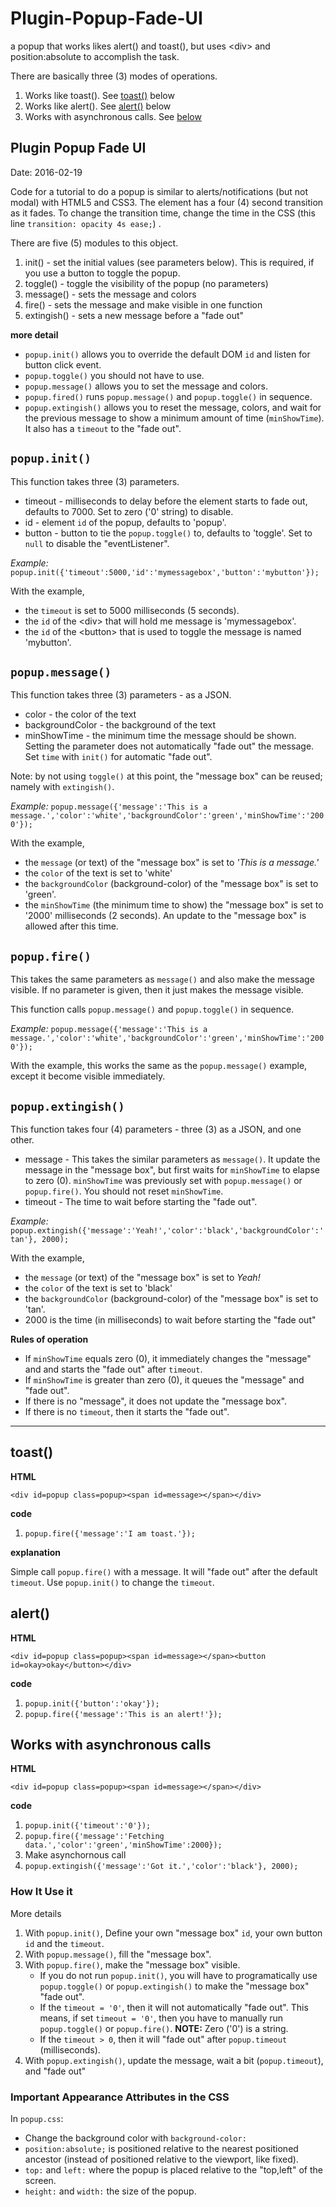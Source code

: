 # Plugin-Popup-Fade-UI
a popup that works likes alert() and toast(), but uses &lt;div> and position:absolute to accomplish the task.

There are basically three (3) modes of operations.

1. Works like toast(). See [toast()](#toast) below
2. Works like alert(). See [alert()](#alert) below
3. Works with asynchronous calls. See [below](#asyncCalls)

## Plugin Popup Fade UI ##
Date: 2016-02-19

Code for a tutorial to do a popup is similar to alerts/notifications (but not modal) with HTML5 and CSS3. The element has a four (4) second transition as it fades. To change the transition time, change the time in the CSS (this line `transition: opacity 4s ease;`) .

There are five (5) modules to this object.

1. init()      - set the initial values (see parameters below). This is required, if you use a button to toggle the popup.
2. toggle()    - toggle the visibility of the popup (no parameters)
3. message()   - sets the message and colors
4. fire()      - sets the message and make visible in one function
5. extingish() - sets a new message before a "fade out"

**more detail**

- `popup.init()` allows you to override the default DOM `id` and listen for button click event.
- `popup.toggle()` you should not have to use.
- `popup.message()` allows you to set the message and colors.
- `popup.fired()` runs `popup.message()` and `popup.toggle()` in sequence.
- `popup.extingish()` allows you to reset the message, colors, and wait for the previous message to show a minimum amount of time (`minShowTime`). It also has a `timeout` to the "fade out".

## `popup.init()` ##

This function takes three (3) parameters.

- timeout - milliseconds to delay before the element starts to fade out, defaults to 7000. Set to zero ('0' string) to disable.
- id      - element `id` of the popup, defaults to 'popup'.
- button  - button to tie the `popup.toggle()` to, defaults to 'toggle'. Set to `null` to disable the "eventListener".

*Example:* ` popup.init({'timeout':5000,'id':'mymessagebox','button':'mybutton'}); `

With the example,
- the `timeout` is set to 5000 milliseconds (5 seconds).
- the `id` of the &lt;div&gt; that will hold me message is 'mymessagebox'.
- the `id` of the &lt;button&gt; that is used to toggle the message is named 'mybutton'.

## `popup.message()` ##

This function takes three (3) parameters - as a JSON.

- color           - the color of the text
- backgroundColor - the background of the text
- minShowTime     - the minimum time the message should be shown. Setting the parameter does not automatically "fade out" the message. Set `time` with `init()` for automatic "fade out".

Note: by not using `toggle()` at this point, the "message box" can be reused; namely with `extingish()`.

*Example:* `popup.message({'message':'This is a message.','color':'white','backgroundColor':'green','minShowTime':'2000'});`

With the example,
- the `message` (or text) of the "message box" is set to *'This is a message.'*
- the `color` of the text is set to 'white'
- the `backgroundColor` (background-color) of the "message box" is set to 'green'.
- the `minShowTime` (the minimum time to show) the "message box" is set to '2000' milliseconds (2 seconds). An update to the "message box" is allowed after this time.

## `popup.fire()` ##

This takes the same parameters as `message()` and also make the message visible. If no parameter is given, then it just makes the message visible. 

This function calls `popup.message()` and `popup.toggle()` in sequence.

*Example:* `popup.message({'message':'This is a message.','color':'white','backgroundColor':'green','minShowTime':'2000'});`

With the example, this works the same as the `popup.message()` example, except it become visible immediately.


## `popup.extingish()` ##

This function takes four (4) parameters - three (3) as a JSON, and one other.

- message - This takes the similar parameters as `message()`. It update the message in the "message box", but first waits for `minShowTime` to elapse to zero (0). `minShowTime` was previously set with `popup.message()` or `popup.fire()`. You should not reset `minShowTime`.
- timeout - The time to wait before starting the "fade out".


*Example:* ` popup.extingish({'message':'Yeah!','color':'black','backgroundColor':'tan'}, 2000); `

With the example, 
- the `message` (or text) of the "message box" is set to *Yeah!*
- the `color` of the text is set to 'black'
- the `backgroundColor` (background-color) of the "message box" is set to 'tan'.
- 2000 is the time (in milliseconds) to wait before starting the "fade out"

**Rules of operation**

- If `minShowTime` equals zero (0), it immediately changes the "message" and and starts the "fade out" after `timeout`.
- If `minShowTime` is greater than zero (0), it queues the "message" and "fade out".
- If there is no "message", it does not update the "message box".
- If there is no `timeout`, then it starts the "fade out".

----

## <a name=toast>toast()</a> ##

**HTML**

    <div id=popup class=popup><span id=message></span></div>

**code**

1. `popup.fire({'message':'I am toast.'});`

**explanation**

Simple call `popup.fire()` with a message. It will "fade out" after the default `timeout`. Use `popup.init()` to change the `timeout`.

## <a name=alert>alert()</a> ##

**HTML**

    <div id=popup class=popup><span id=message></span><button id=okay>okay</button></div>

**code**

1. `popup.init({'button':'okay'});`
2. `popup.fire({'message':'This is an alert!'});`



## <a name=asyncCalls>Works with asynchronous calls</a> ##

**HTML**

    <div id=popup class=popup><span id=message></span></div>

**code**

1. `popup.init({'timeout':'0'});`
2. `popup.fire({'message':'Fetching data.','color':'green','minShowTime':2000});`
3. Make asynchornous call
4. `popup.extingish({'message':'Got it.','color':'black'}, 2000);`

### How It Use it ###

More details

1. With `popup.init()`, Define your own "message box" `id`, your own button `id` and the `timeout`.
2. With `popup.message()`, fill the "message box".
3. With `popup.fire()`, make the "message box" visible.
    - If you do not run `popup.init()`, you will have to programatically use `popup.toggle()` or `popup.extingish()` to make the "message box" "fade out".
    - If the `timeout = '0'`, then it will not automatically "fade out". This means, if set `timeout = '0'`, then you have to manually run `popup.toggle()` or `popup.fire()`. **NOTE:** Zero ('0') is a string.
    - If the `timeout > 0`, then it will "fade out" after `popup.timeout` (milliseconds).
4. With `popup.extingish()`, update the message, wait a bit (`popup.timeout`), and "fade out"

### Important Appearance Attributes in the CSS ##

In `popup.css`:

- Change the background color with `background-color:`
- `position:absolute;` is positioned relative to the nearest positioned ancestor (instead of positioned relative to the viewport, like fixed).
- `top:` and `left:` where the popup is placed relative to the "top,left" of the screen.
- `height:` and `width:` the size of the popup.
